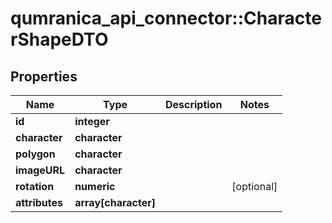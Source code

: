 # qumranica_api_connector::CharacterShapeDTO

## Properties
Name | Type | Description | Notes
------------ | ------------- | ------------- | -------------
**id** | **integer** |  | 
**character** | **character** |  | 
**polygon** | **character** |  | 
**imageURL** | **character** |  | 
**rotation** | **numeric** |  | [optional] 
**attributes** | **array[character]** |  | 


